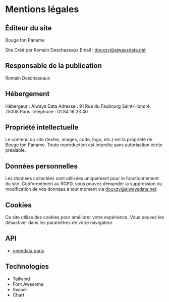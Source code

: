 # Mentions légales

## Éditeur du site
Bouge ton Paname

Site Créé par Romain Deschaseaux
Email : douxzy@alwaysdata.net

## Responsable de la publication
Romain Deschaseaux

## Hébergement
Hébergeur : Always Data
Adresse : 91 Rue du Faubourg Saint-Honoré, 75008 Paris
Téléphone :  01 84 16 23 40

## Propriété intellectuelle
Le contenu du site (textes, images, code, logo, etc.) est la propriété de Bouge ton Paname. Toute reproduction est interdite sans autorisation écrite préalable.

## Données personnelles
Les données collectées sont utilisées uniquement pour le fonctionnement du site. Conformément au RGPD, vous pouvez demander la suppression ou modification de vos données à tout moment via douxzy@alwaysdata.net.

## Cookies
Ce site utilise des cookies pour améliorer votre expérience. Vous pouvez les désactiver dans les paramètres de votre navigateur.

## API
- [opendata.paris](https://opendata.paris.fr/explore/dataset/que-faire-a-paris-/)

## Technologies
- Tailwind
- Font Awesome
- Swiper
- Chart
